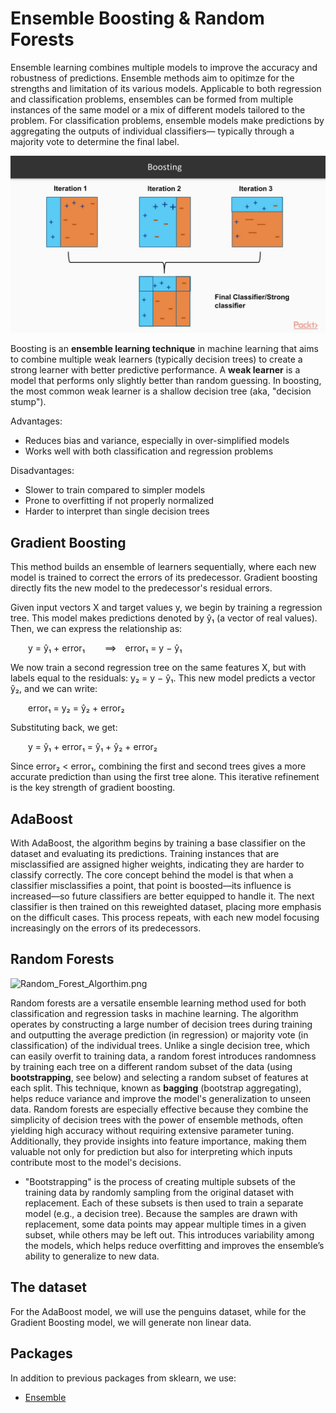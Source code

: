 # Ensemble Boosting & Random Forests

Ensemble learning combines multiple models to improve the accuracy and robustness of predictions. Ensemble methods aim to opitimze for the strengths and limitation of its various models. Applicable to both regression and classification problems, ensembles can be formed from multiple instances of the same model or a mix of different models tailored to the problem. For classification problems, ensemble models make predictions by aggregating the outputs of individual classifiers— typically through a majority vote to determine the final label.

![boosting.jpg](boosting.jpg)

Boosting is an **ensemble learning technique** in machine learning that aims to combine multiple weak learners (typically decision trees) to create a strong learner with better predictive performance. A **weak learner** is a model that performs only slightly better than random guessing. In boosting, the most common weak learner is a shallow decision tree (aka, "decision stump").

Advantages:
- Reduces bias and variance, especially in over-simplified models
- Works well with both classification and regression problems

Disadvantages:
- Slower to train compared to simpler models
- Prone to overfitting if not properly normalized
- Harder to interpret than single decision trees

## Gradient Boosting

This method builds an ensemble of learners sequentially, where each new model is trained to correct the errors of its predecessor. Gradient boosting directly fits the new model to the predecessor's residual errors.

Given input vectors X and target values y, we begin by training a regression tree. This model makes predictions denoted by ŷ₁ (a vector of real values). Then, we can express the relationship as:

  y = ŷ₁ + error₁
  ⟹ error₁ = y − ŷ₁

We now train a second regression tree on the same features X, but with labels equal to the residuals: y₂ = y − ŷ₁. This new model predicts a vector ŷ₂, and we can write:

  error₁ = y₂ = ŷ₂ + error₂

Substituting back, we get:

  y = ŷ₁ + error₁ = ŷ₁ + ŷ₂ + error₂

Since error₂ < error₁, combining the first and second trees gives a more accurate prediction than using the first tree alone. This iterative refinement is the key strength of gradient boosting.

## AdaBoost

With AdaBoost, the algorithm begins by training a base classifier on the dataset and evaluating its predictions. Training instances that are misclassified are assigned higher weights, indicating they are harder to classify correctly. The core concept behind the model is that when a classifier misclassifies a point, that point is boosted—its influence is increased—so future classifiers are better equipped to handle it. The next classifier is then trained on this reweighted dataset, placing more emphasis on the difficult cases. This process repeats, with each new model focusing increasingly on the errors of its predecessors.

## Random Forests

![Random_Forest_Algorthim.png](Random_Forest_Algorthim.png)

Random forests are a versatile ensemble learning method used for both classification and regression tasks in machine learning. The algorithm operates by constructing a large number of decision trees during training and outputting the average prediction (in regression) or majority vote (in classification) of the individual trees. Unlike a single decision tree, which can easily overfit to training data, a random forest introduces randomness by training each tree on a different random subset of the data (using **bootstrapping**, see below) and selecting a random subset of features at each split. This technique, known as **bagging** (bootstrap aggregating), helps reduce variance and improve the model's generalization to unseen data. Random forests are especially effective because they combine the simplicity of decision trees with the power of ensemble methods, often yielding high accuracy without requiring extensive parameter tuning. Additionally, they provide insights into feature importance, making them valuable not only for prediction but also for interpreting which inputs contribute most to the model's decisions.

- "Bootstrapping" is the process of creating multiple subsets of the training data by randomly sampling from the original dataset with replacement. Each of these subsets is then used to train a separate model (e.g., a decision tree). Because the samples are drawn with replacement, some data points may appear multiple times in a given subset, while others may be left out. This introduces variability among the models, which helps reduce overfitting and improves the ensemble’s ability to generalize to new data.

## The dataset

For the AdaBoost model, we will use the penguins dataset, while for the Gradient Boosting model, we will generate non linear data.

## Packages

In addition to previous packages from sklearn, we use:

- [Ensemble](https://scikit-learn.org/stable/api/sklearn.ensemble.html)


